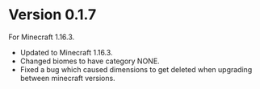 # Version 0.1.7
For Minecraft 1.16.3.

* Updated to Minecraft 1.16.3.
* Changed biomes to have category NONE.
* Fixed a bug which caused dimensions to get deleted when upgrading between minecraft versions.

